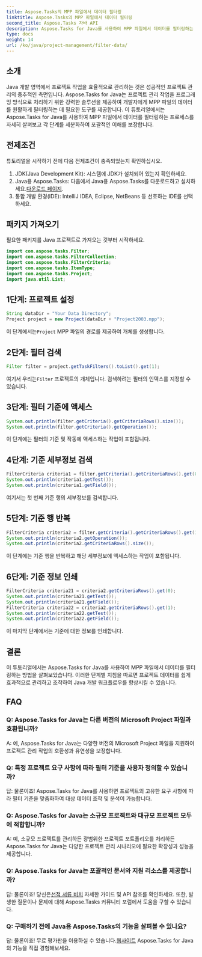 ```yaml
---
title: Aspose.Tasks의 MPP 파일에서 데이터 필터링
linktitle: Aspose.Tasks의 MPP 파일에서 데이터 필터링
second_title: Aspose.Tasks 자바 API
description: Aspose.Tasks for Java를 사용하여 MPP 파일에서 데이터를 필터링하는 방법을 알아보세요. 프로젝트 관리 워크플로를 손쉽게 향상하세요.
type: docs
weight: 14
url: /ko/java/project-management/filter-data/
---
```

## 소개
Java 개발 영역에서 프로젝트 작업을 효율적으로 관리하는 것은 성공적인 프로젝트 관리의 중추적인 측면입니다. Aspose.Tasks for Java는 프로젝트 관리 작업을 프로그래밍 방식으로 처리하기 위한 강력한 솔루션을 제공하여 개발자에게 MPP 파일의 데이터를 원활하게 필터링하는 데 필요한 도구를 제공합니다. 이 튜토리얼에서는 Aspose.Tasks for Java를 사용하여 MPP 파일에서 데이터를 필터링하는 프로세스를 자세히 살펴보고 각 단계를 세분화하여 포괄적인 이해를 보장합니다.
## 전제조건
튜토리얼을 시작하기 전에 다음 전제조건이 충족되었는지 확인하십시오.
1. JDK(Java Development Kit): 시스템에 JDK가 설치되어 있는지 확인하세요.
2.  Java용 Aspose.Tasks: 다음에서 Java용 Aspose.Tasks를 다운로드하고 설치하세요.[다운로드 페이지](https://releases.aspose.com/tasks/java/).
3. 통합 개발 환경(IDE): IntelliJ IDEA, Eclipse, NetBeans 등 선호하는 IDE를 선택하세요.

## 패키지 가져오기
필요한 패키지를 Java 프로젝트로 가져오는 것부터 시작하세요.
```java
import com.aspose.tasks.Filter;
import com.aspose.tasks.FilterCollection;
import com.aspose.tasks.FilterCriteria;
import com.aspose.tasks.ItemType;
import com.aspose.tasks.Project;
import java.util.List;
```

## 1단계: 프로젝트 설정
```java
String dataDir = "Your Data Directory";
Project project = new Project(dataDir + "Project2003.mpp");
```
 이 단계에서는`Project` MPP 파일의 경로를 제공하여 개체를 생성합니다.
## 2단계: 필터 검색
```java
Filter filter = project.getTaskFilters().toList().get(1);
```
 여기서 우리는`Filter` 프로젝트의 개체입니다. 검색하려는 필터의 인덱스를 지정할 수 있습니다.
## 3단계: 필터 기준에 액세스
```java
System.out.println(filter.getCriteria().getCriteriaRows().size());
System.out.println(filter.getCriteria().getOperation());
```
이 단계에는 필터의 기준 및 작동에 액세스하는 작업이 포함됩니다.
## 4단계: 기준 세부정보 검색
```java
FilterCriteria criteria1 = filter.getCriteria().getCriteriaRows().get(0);
System.out.println(criteria1.getTest());
System.out.println(criteria1.getField());
```
여기서는 첫 번째 기준 행의 세부정보를 검색합니다.
## 5단계: 기준 행 반복
```java
FilterCriteria criteria2 = filter.getCriteria().getCriteriaRows().get(1);
System.out.println(criteria2.getOperation());
System.out.println(criteria2.getCriteriaRows().size());
```
이 단계에는 기준 행을 반복하고 해당 세부정보에 액세스하는 작업이 포함됩니다.
## 6단계: 기준 정보 인쇄
```java
FilterCriteria criteria21 = criteria2.getCriteriaRows().get(0);
System.out.println(criteria21.getTest());
System.out.println(criteria21.getField());
FilterCriteria criteria22 = criteria2.getCriteriaRows().get(1);
System.out.println(criteria22.getTest());
System.out.println(criteria22.getField());
```
이 마지막 단계에서는 기준에 대한 정보를 인쇄합니다.

## 결론
이 튜토리얼에서는 Aspose.Tasks for Java를 사용하여 MPP 파일에서 데이터를 필터링하는 방법을 살펴보았습니다. 이러한 단계별 지침을 따르면 프로젝트 데이터를 쉽게 효과적으로 관리하고 조작하여 Java 개발 워크플로우를 향상시킬 수 있습니다.
## FAQ
### Q: Aspose.Tasks for Java는 다른 버전의 Microsoft Project 파일과 호환됩니까?
A: 예, Aspose.Tasks for Java는 다양한 버전의 Microsoft Project 파일을 지원하여 프로젝트 관리 작업의 호환성과 유연성을 보장합니다.
### Q: 특정 프로젝트 요구 사항에 따라 필터 기준을 사용자 정의할 수 있습니까?
답: 물론이죠! Aspose.Tasks for Java를 사용하면 프로젝트의 고유한 요구 사항에 따라 필터 기준을 맞춤화하여 대상 데이터 조작 및 분석이 가능합니다.
### Q: Aspose.Tasks for Java는 소규모 프로젝트와 대규모 프로젝트 모두에 적합합니까?
A: 예, 소규모 프로젝트를 관리하든 광범위한 프로젝트 포트폴리오를 처리하든 Aspose.Tasks for Java는 다양한 프로젝트 관리 시나리오에 필요한 확장성과 성능을 제공합니다.
### Q: Aspose.Tasks for Java는 포괄적인 문서와 지원 리소스를 제공합니까?
 답: 물론이죠! 당신은[선적 서류 비치](https://reference.aspose.com/tasks/java/) 자세한 가이드 및 API 참조를 확인하세요. 또한, 발생한 질문이나 문제에 대해 Aspose.Tasks 커뮤니티 포럼에서 도움을 구할 수 있습니다.
### Q: 구매하기 전에 Java용 Aspose.Tasks의 기능을 살펴볼 수 있나요?
 답: 물론이죠! 무료 평가판을 이용하실 수 있습니다.[웹사이트](https://releases.aspose.com/) Aspose.Tasks for Java의 기능을 직접 경험해보세요.
